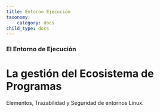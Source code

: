 ```yaml
---
title: Entorno Ejecución
taxonomy:
    category: docs
child_type: docs
---
```


### El Entorno de Ejecución

#  La gestión del Ecosistema de Programas

Elementos, Trazabilidad y Seguridad de entornos Linux.
